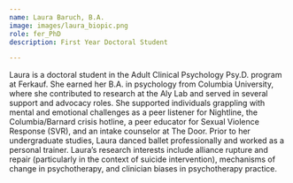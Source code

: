 ```yaml
---
name: Laura Baruch, B.A.
image: images/laura_biopic.png
role: fer_PhD
description: First Year Doctoral Student

---
```


Laura is a doctoral student in the Adult Clinical Psychology Psy.D. program at Ferkauf. She
earned her B.A. in psychology from Columbia University, where she contributed to research at
the Aly Lab and served in several support and advocacy roles. She supported individuals
grappling with mental and emotional challenges as a peer listener for Nightline, the
Columbia/Barnard crisis hotline, a peer educator for Sexual Violence Response (SVR), and an
intake counselor at The Door. Prior to her undergraduate studies, Laura danced ballet
professionally and worked as a personal trainer. Laura’s research interests include alliance
rupture and repair (particularly in the context of suicide intervention), mechanisms of change in psychotherapy, and clinician biases in psychotherapy practice.